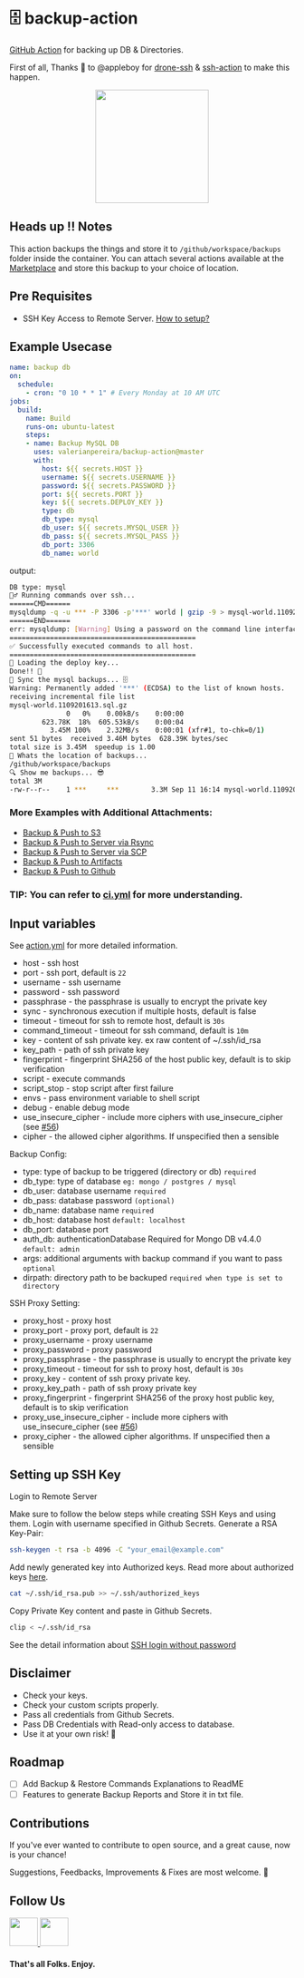 # 🗄️ backup-action
[GitHub Action](https://github.com/features/actions) for backing up DB & Directories.

First of all, Thanks 🙏 to @appleboy for [drone-ssh](https://github.com/appleboy/drone-ssh) & [ssh-action](https://github.com/appleboy/ssh-action) to make this happen.

<p align="center">
    <img src="https://raw.githubusercontent.com/valerianpereira/backup-action/master/images/backup.svg" width="200">
</p>

## Heads up !! Notes
This action backups the things and store it to `/github/workspace/backups` folder inside the container. You can attach several actions available at the [Marketplace](https://github.com/marketplace?type=actions) and store this backup to your choice of location.

## Pre Requisites
- SSH Key Access to Remote Server. [How to setup?](#setup-ssh-key)

## Example Usecase
```yaml
name: backup db
on:
  schedule:
    - cron: "0 10 * * 1" # Every Monday at 10 AM UTC
jobs:
  build:
    name: Build
    runs-on: ubuntu-latest
    steps:
    - name: Backup MySQL DB
      uses: valerianpereira/backup-action@master
      with:
        host: ${{ secrets.HOST }}
        username: ${{ secrets.USERNAME }}
        password: ${{ secrets.PASSWORD }}
        port: ${{ secrets.PORT }}
        key: ${{ secrets.DEPLOY_KEY }}
        type: db
        db_type: mysql
        db_user: ${{ secrets.MYSQL_USER }}
        db_pass: ${{ secrets.MYSQL_PASS }}
        db_port: 3306
        db_name: world
```

output:

```sh
DB type: mysql
🏃‍♂️ Running commands over ssh...
======CMD======
mysqldump -q -u *** -P 3306 -p'***' world | gzip -9 > mysql-world.1109201613.sql.gz
======END======
err: mysqldump: [Warning] Using a password on the command line interface can be insecure.
==============================================
✅ Successfully executed commands to all host.
==============================================
🔑 Loading the deploy key...
Done!! 🍻
🔄 Sync the mysql backups... 🗄
Warning: Permanently added '***' (ECDSA) to the list of known hosts.
receiving incremental file list
mysql-world.1109201613.sql.gz
              0   0%    0.00kB/s    0:00:00  
        623.78K  18%  605.53kB/s    0:00:04  
          3.45M 100%    2.32MB/s    0:00:01 (xfr#1, to-chk=0/1)
sent 51 bytes  received 3.46M bytes  628.39K bytes/sec
total size is 3.45M  speedup is 1.00
🤔 Whats the location of backups...
/github/workspace/backups
🔍 Show me backups... 😎
total 3M     
-rw-r--r--    1 ***     ***        3.3M Sep 11 16:14 mysql-world.1109201613.sql.gz
```

### More Examples with Additional Attachments:
* [Backup & Push to S3](./examples/backup-postgres-push-to-s3.yml)
* [Backup & Push to Server via Rsync](./examples/backup-mongo-push-to-server-rsync.yml)
* [Backup & Push to Server via SCP](./examples/backup-mongo-push-to-server-scp.yml)
* [Backup & Push to Artifacts](./examples/backup-mysql-push-to-email.yml)
* [Backup & Push to Github](./examples/backup-postgres-push-to-s3.yml)

### TIP: You can refer to [ci.yml](./.github/workflows/ci.yml) for more understanding.

## Input variables

See [action.yml](./action.yml) for more detailed information.

* host - ssh host
* port - ssh port, default is `22`
* username - ssh username
* password - ssh password
* passphrase - the passphrase is usually to encrypt the private key
* sync - synchronous execution if multiple hosts, default is false
* timeout - timeout for ssh to remote host, default is `30s`
* command_timeout - timeout for ssh command, default is `10m`
* key - content of ssh private key. ex raw content of ~/.ssh/id_rsa
* key_path - path of ssh private key
* fingerprint - fingerprint SHA256 of the host public key, default is to skip verification
* script - execute commands
* script_stop - stop script after first failure
* envs - pass environment variable to shell script
* debug - enable debug mode
* use_insecure_cipher - include more ciphers with use_insecure_cipher (see [#56](https://github.com/appleboy/ssh-action/issues/56))
* cipher - the allowed cipher algorithms. If unspecified then a sensible

Backup Config:
* type: type of backup to be triggered (directory or db) `required`
* db_type: type of database `eg: mongo / postgres / mysql`
* db_user: database username `required`
* db_pass: database password `(optional)`
* db_name: database name `required`
* db_host: database host `default: localhost`
* db_port: database port
* auth_db: authenticationDatabase Required for Mongo DB v4.4.0 `default: admin`
* args: additional arguments with backup command if you want to pass `optional`
* dirpath: directory path to be backuped `required when type is set to directory`

SSH Proxy Setting:
* proxy_host - proxy host
* proxy_port - proxy port, default is `22`
* proxy_username - proxy username
* proxy_password - proxy password
* proxy_passphrase - the passphrase is usually to encrypt the private key
* proxy_timeout - timeout for ssh to proxy host, default is `30s`
* proxy_key - content of ssh proxy private key.
* proxy_key_path - path of ssh proxy private key
* proxy_fingerprint - fingerprint SHA256 of the proxy host public key, default is to skip verification
* proxy_use_insecure_cipher - include more ciphers with use_insecure_cipher (see [#56](https://github.com/appleboy/ssh-action/issues/56))
* proxy_cipher - the allowed cipher algorithms. If unspecified then a sensible

<div id="setup-ssh-key"/>

## Setting up SSH Key

Login to Remote Server

Make sure to follow the below steps while creating SSH Keys and using them.
Login with username specified in Github Secrets. Generate a RSA Key-Pair:

 ```bash
 ssh-keygen -t rsa -b 4096 -C "your_email@example.com"
 ```

Add newly generated key into Authorized keys. Read more about authorized keys [here](https://www.ssh.com/ssh/authorized_keys/).

```bash
cat ~/.ssh/id_rsa.pub >> ~/.ssh/authorized_keys
```

Copy Private Key content and paste in Github Secrets.

```bash
clip < ~/.ssh/id_rsa
```

See the detail information about [SSH login without password](http://www.linuxproblem.org/art_9.html)

## Disclaimer
- Check your keys.
- Check your custom scripts properly.
- Pass all credentials from Github Secrets.
- Pass DB Credentials with Read-only access to database.
- Use it at your own risk! 🙏

## Roadmap
- [ ] Add Backup & Restore Commands Explanations to ReadME
- [ ] Features to generate Backup Reports and Store it in txt file.

## Contributions
If you've ever wanted to contribute to open source, and a great cause, now is your chance!

Suggestions, Feedbacks, Improvements & Fixes are most welcome. 🙏

## Follow Us
<a href="https://github.com/dr5hn" target="_blank">
<img style="height:auto;" width="50" class="avatar avatar-user width-full border bg-white" src="https://avatars0.githubusercontent.com/u/6929121?s=460&u=71cfda00052973345244b2831e50aac7c83c0415&v=4">
</a><a href="https://github.com/valerianpereira" target="_blank">
<img style="height:auto;" width="50" class="avatar avatar-user width-full border bg-white" src="https://avatars3.githubusercontent.com/u/5975506?s=460&u=92b98874d3f074114501328d005382c81422f226&v=4">
</a>

####  That's all Folks. Enjoy.
